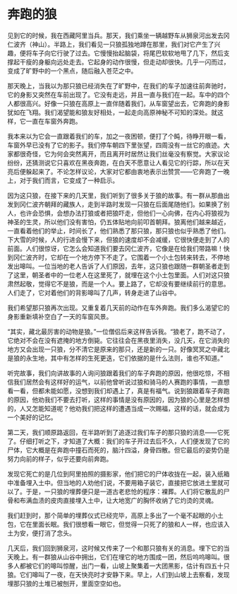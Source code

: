 # 奔跑的狼

见到它的时候，我在西藏阿里当兵。那天，我们乘坐一辆越野车从狮泉河出发去冈仁波齐（神山）。半路上，我们看见一只狼孤独地蹲在那里，我们对它产生了兴趣，便将车子向它行驶了过去。它慢慢抬起脑袋，将尾巴软软地甩了几下，然后支撑起干瘦的身躯向远处走去。它起身的动作很慢，但走动却很快。几乎一闪而过，变成了旷野中的一个黑点，随后融入苍茫之中。 

那天晚上，当我以为那只狼已经消失在了旷野中，在我们的车子加速往前奔驰时，它的身影又突然在车前出现了。它没有走远，并且一直与我们在一起。车中的四个人都很高兴。好像一只狼在高原上一直伴随着我们，从车窗望出去，它奔跑的身影犹如在飞翔。我们渴望能和狼友好相处，一起走向高原神秘不可知的深处。就这样，它一直在车窗外奔跑。 

我本来以为它会一直跟着我们的车，加之一夜困顿，便打了个盹，待睁开眼一看，车窗外早已没有了它的影子。我们停车朝四下里张望，四周没有一丝它的痕迹。大家都很奇怪，它为何会突然离开，而且离开时居然让我们丝毫没有察觉。大家议论纷纷，还猜测说它只喜欢在黑夜奔跑，在白天不愿意让人看见它的行踪，所以在天亮后便躲起来了。不论怎样议论，大家对它都由衷地表示出赞赏——它奔跑了一晚上，对于我们而言，它变成了一种启示。 

因为这只狼，在接下来的几天里，我们听到了很多关于狼的故事。有一群从那曲出发到冈仁波齐朝拜的藏族人，走到半路时发现一只狼在后面尾随他们。如果换了别人，也许会恐惧，会想办法打狼或者把狼吓走，但他们一心向佛，在内心将狼视为神圣的生灵，所以他们没有害怕，仍五体贴地向前叩首朝拜。狼离他们越来越近，一直看着他们的举止，时间长了，他们熟悉了那只狼，那只狼也似乎熟悉了他们。下大雪的时候，人的行进会慢下来，但狼的速度却不会减缓，它很快便走到了人的前面。人们很惊讶，它怎么会知道我们要去冈仁波齐，它像是在给我们带路嘛！快到冈仁波齐时，它却在一个地方停下不走了。它围着一个小土包转来转去，不停地发出嗥叫。一位当地的老人告诉了人们原因，去年，这只狼也跟随一群朝圣者走到了这里，朝圣者中的一位老人在这里死了，就埋在这个小土包里面。人们对这只狼肃然起敬，觉得它不是狼，而是一个人。要上路了，它却没有要继续前行的意思。人们走了，它对着他们的背影嗥叫了几声，转身走进了山谷中。 

我们希望那只狼再次出现。又重复着几天前的动作在车外奔跑。我们多么渴望它的身影重新填补空白了一天的车窗风景。 

“其实，藏北最厉害的动物是狼。”一位僧侣后来这样告诉我。“狼老了，跑不动了，它绝对不会在没有遮掩的地方倒毙。它往往会在黑夜里消失，没几天，在它消失的地方又会出现一只狼，分不清它是原来的那只，还是新的一只。好像冥冥之中藏北是狼的永生地，其中有怎样的生死更迭，它们依据的是什么法则，谁也不知道。” 

听完故事，我们向讲故事的人询问狼跟着我们的车子奔跑的原因，他很吃惊，不相信我们居然会有这样好的运气，以前他曾听说过狼和骑马的人赛跑的事情，一直想看一看，但都未能如愿，没想到我们却遇上了，真是有福气。说到狼跟着车子奔跑的原因，他劝我们不要去打听，这样的事情是没有原因的，因为狼的心里是怎样想的，人又怎能知道呢？他劝我们把这样的遭遇当成一次赐福，这样的话，就会成为一个美好的记忆。 

第二天，我们顺原路返回，在半路听到了追逐过我们车子的那只狼的消息——它死了。仔细打听之下，才知道了大概：我们的车子开过去后不久，人们便发现了它的尸体，它大概是在奔跑中撞石而死的，脑汁四溢，身骨四散。但它最后的姿势仍是努力向前的样子，似乎还要向前奔跑。 

发现它死亡的是几位到阿里拍照的摄影家，他们把它的尸体收拢在一起，装入纸箱中准备埋入土中。但当地的人劝他们说，不要用箱子装它，直接把它放进土里就可以了。于是，一只狼的埋葬便只是一道古老悲怆的程序：裸葬。人们将它散乱的尸骨和布满血渍的皮肉直接埋入土中，让大地宽广的胸怀收纳了它灼烫的灵魂。 

我们赶到时，那个简单的埋葬仪式已经完毕，高原上多出了一个毫不起眼的小土包，它在里面长眠。我们很想看一眼它，但觉得一只死了的狼和人一样，也应该入土为安，便打消了念头。 

几天后，我们回到狮泉河，这时候又传来了一个和那只狼有关的消息。埋下它的当天晚上。有一群狼从山谷中拥出，它们在埋它的地方围成一团，然后呜呜嗥叫。很多人都被它们的嗥叫惊醒，出门一看，山坡上聚集着一大团黑影，估计有四五十只狼。它们嗥叫了一夜，在天快亮时才安静下来。早上，人们到山坡上去察看，发现埋那只狼的土堆已被刨开，里面空空如也。